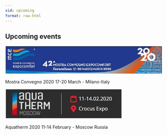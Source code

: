```yaml
---
xid: upcoming
format: raw-html
---
```

 <h2 class="text-center mb-3">Upcoming events</h2>
 <div class="row">
 <div class="col-md-12 mb-3">
 <img src="/img/event-1st.jpg" class="w-75">
 <p class="pt-1">Mostra Convegno 2020 17-20 March - Milano-Italy</p>
 </div>
 <div class="col-md-12 mb-3">
 <img src="/img/event-2nd.jpg" class="w-50">
 <p class="pt-1">Aquatherm 2020 11-14 February - Moscow Russia</p>
 </div>
 </div>
 